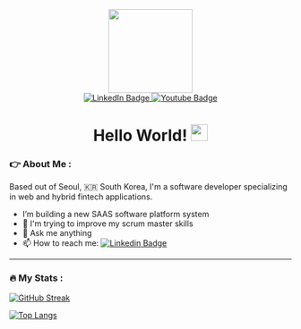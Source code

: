 <div id="header" align="center">
  <img src="https://media.giphy.com/media/i4MAH84pqe2m2aVojc/giphy.gif" width="150"/>
  
  <div id="badges">
    <a href="https://www.linkedin.com/in/alexkhant/">
      <img src="https://img.shields.io/badge/LinkedIn-blue?style=for-the-badge&logo=linkedin&logoColor=white" alt="LinkedIn Badge"/>
    </a>
    <a href="https://www.youtube.com/channel/UCesSMMekpptuQgHrGbZ3-fg">
      <img src="https://img.shields.io/badge/YouTube-red?style=for-the-badge&logo=youtube&logoColor=white" alt="Youtube Badge"/>
    </a>
  </div>

  <img src="https://komarev.com/ghpvc/?username=your-github-grashupfer99&style=flat-square&color=blue" alt=""/>

  <h1>
    Hello World!
    <img src="https://media.giphy.com/media/hvRJCLFzcasrR4ia7z/giphy.gif" width="30px"/>
  </h1>

  <!--
  <div align="center">
    <img src="https://media.giphy.com/media/1GEATImIxEXVR79Dhk/giphy.gif" width="500" height="300"/>
  </div>
  -->
  
</div>


  ### :point_right: About Me :
  
  Based out of Seoul, :kr: South Korea, I'm a software developer specializing in web and hybrid fintech applications.
  
- I’m building a new SAAS software platform system
- 🤔 I'm trying to improve my scrum master skills
- 💬 Ask me anything
- 📫 How to reach me: [![Linkedin Badge](https://img.shields.io/badge/-LINKEDIN-blue?style=flat&logo=Linkedin&logoColor=white)](https://www.linkedin.com/in/alexkhant/)

---

### :fire: My Stats :

[![GitHub Streak](http://github-readme-streak-stats.herokuapp.com?user=grashupfer99&theme=dark&background=000000)](https://git.io/streak-stats)

[![Top Langs](https://github-readme-stats.vercel.app/api/top-langs/?username=grashupfer99&layout=compact&theme=vision-friendly-dark)](https://github.com/anuraghazra/github-readme-stats)
